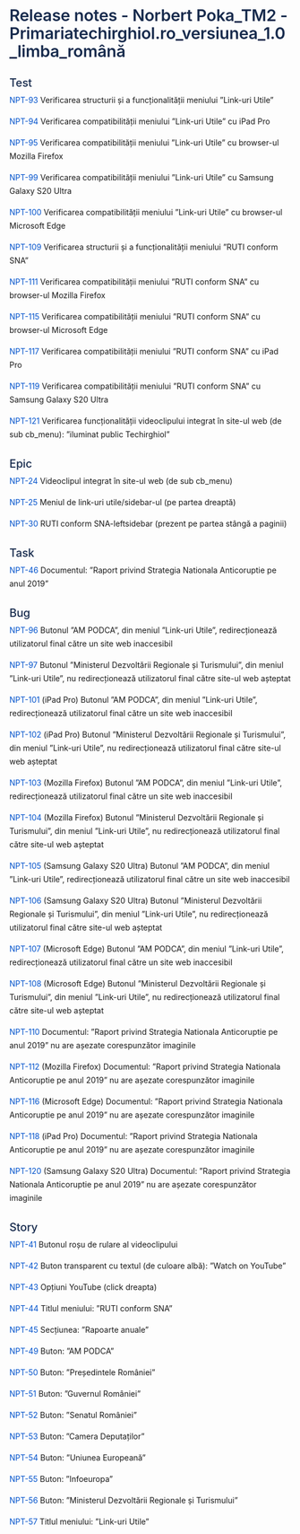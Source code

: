 <div class="csg-wrapper" style="font-family: -apple-system, BlinkMacSystemFont, 'Segoe UI', 'Roboto', 'Oxygen', 'Ubuntu', 'Fira Sans', 'Droid Sans', 'Helvetica Neue', sans-serif; font-size: 14px; font-weight: 400; line-height: 24px; vertical-align: baseline;"><h1 class="csg-h1" style="font-style: inherit; color: #172B4D; font-weight: 600; margin-bottom: 0; font-size: 29px; line-height: 1.10; margin-top: 40px; letter-spacing: -0.01em;">Release notes - Norbert Poka_TM2 - Primariatechirghiol.ro_versiunea_1.0_limba_română</h1><h3 class="csg-h3" style="font-style: inherit; color: #172B4D; font-weight: 600; margin-bottom: 0; font-size: 20px; line-height: 1.20; font-weight: 500; letter-spacing: -0.008em;">Test</h3><p class="csg-p" style="margin: 0; padding: 0px; margin-bottom: 7px; padding-top: 7px; mso-line-height-rule: exactly; line-height: 24px; font-size: 14px;"><a href="https://itfclasses.atlassian.net/browse/NPT-93" class="csg-mark-link" style="border: none; background: transparent; color: #0052cc; text-decoration: none;">NPT-93</a> Verificarea structurii și a funcționalității meniului ”Link-uri Utile”</p><p class="csg-p" style="margin: 0; padding: 0px; margin-bottom: 7px; padding-top: 7px; mso-line-height-rule: exactly; line-height: 24px; font-size: 14px;"><a href="https://itfclasses.atlassian.net/browse/NPT-94" class="csg-mark-link" style="border: none; background: transparent; color: #0052cc; text-decoration: none;">NPT-94</a> Verificarea compatibilității meniului ”Link-uri Utile” cu iPad Pro</p><p class="csg-p" style="margin: 0; padding: 0px; margin-bottom: 7px; padding-top: 7px; mso-line-height-rule: exactly; line-height: 24px; font-size: 14px;"><a href="https://itfclasses.atlassian.net/browse/NPT-95" class="csg-mark-link" style="border: none; background: transparent; color: #0052cc; text-decoration: none;">NPT-95</a> Verificarea compatibilității meniului ”Link-uri Utile” cu browser-ul Mozilla Firefox</p><p class="csg-p" style="margin: 0; padding: 0px; margin-bottom: 7px; padding-top: 7px; mso-line-height-rule: exactly; line-height: 24px; font-size: 14px;"><a href="https://itfclasses.atlassian.net/browse/NPT-99" class="csg-mark-link" style="border: none; background: transparent; color: #0052cc; text-decoration: none;">NPT-99</a> Verificarea compatibilității meniului ”Link-uri Utile” cu Samsung Galaxy S20 Ultra</p><p class="csg-p" style="margin: 0; padding: 0px; margin-bottom: 7px; padding-top: 7px; mso-line-height-rule: exactly; line-height: 24px; font-size: 14px;"><a href="https://itfclasses.atlassian.net/browse/NPT-100" class="csg-mark-link" style="border: none; background: transparent; color: #0052cc; text-decoration: none;">NPT-100</a> Verificarea compatibilității meniului ”Link-uri Utile” cu browser-ul Microsoft Edge</p><p class="csg-p" style="margin: 0; padding: 0px; margin-bottom: 7px; padding-top: 7px; mso-line-height-rule: exactly; line-height: 24px; font-size: 14px;"><a href="https://itfclasses.atlassian.net/browse/NPT-109" class="csg-mark-link" style="border: none; background: transparent; color: #0052cc; text-decoration: none;">NPT-109</a> Verificarea structurii și a funcționalității meniului ”RUTI conform SNA”</p><p class="csg-p" style="margin: 0; padding: 0px; margin-bottom: 7px; padding-top: 7px; mso-line-height-rule: exactly; line-height: 24px; font-size: 14px;"><a href="https://itfclasses.atlassian.net/browse/NPT-111" class="csg-mark-link" style="border: none; background: transparent; color: #0052cc; text-decoration: none;">NPT-111</a> Verificarea compatibilității meniului ”RUTI conform SNA” cu browser-ul Mozilla Firefox</p><p class="csg-p" style="margin: 0; padding: 0px; margin-bottom: 7px; padding-top: 7px; mso-line-height-rule: exactly; line-height: 24px; font-size: 14px;"><a href="https://itfclasses.atlassian.net/browse/NPT-115" class="csg-mark-link" style="border: none; background: transparent; color: #0052cc; text-decoration: none;">NPT-115</a> Verificarea compatibilității meniului ”RUTI conform SNA” cu browser-ul Microsoft Edge</p><p class="csg-p" style="margin: 0; padding: 0px; margin-bottom: 7px; padding-top: 7px; mso-line-height-rule: exactly; line-height: 24px; font-size: 14px;"><a href="https://itfclasses.atlassian.net/browse/NPT-117" class="csg-mark-link" style="border: none; background: transparent; color: #0052cc; text-decoration: none;">NPT-117</a> Verificarea compatibilității meniului ”RUTI conform SNA” cu iPad Pro</p><p class="csg-p" style="margin: 0; padding: 0px; margin-bottom: 7px; padding-top: 7px; mso-line-height-rule: exactly; line-height: 24px; font-size: 14px;"><a href="https://itfclasses.atlassian.net/browse/NPT-119" class="csg-mark-link" style="border: none; background: transparent; color: #0052cc; text-decoration: none;">NPT-119</a> Verificarea compatibilității meniului ”RUTI conform SNA” cu Samsung Galaxy S20 Ultra</p><p class="csg-p" style="margin: 0; padding: 0px; margin-bottom: 7px; padding-top: 7px; mso-line-height-rule: exactly; line-height: 24px; font-size: 14px;"><a href="https://itfclasses.atlassian.net/browse/NPT-121" class="csg-mark-link" style="border: none; background: transparent; color: #0052cc; text-decoration: none;">NPT-121</a> Verificarea funcționalității videoclipului integrat în site-ul web (de sub cb_menu): ”iluminat public Techirghiol”</p><h3 class="csg-h3" style="font-style: inherit; color: #172B4D; font-weight: 600; margin-bottom: 0; font-size: 20px; line-height: 1.20; font-weight: 500; letter-spacing: -0.008em;">Epic</h3><p class="csg-p" style="margin: 0; padding: 0px; margin-bottom: 7px; padding-top: 7px; mso-line-height-rule: exactly; line-height: 24px; font-size: 14px;"><a href="https://itfclasses.atlassian.net/browse/NPT-24" class="csg-mark-link" style="border: none; background: transparent; color: #0052cc; text-decoration: none;">NPT-24</a> Videoclipul integrat în site-ul web (de sub cb_menu)</p><p class="csg-p" style="margin: 0; padding: 0px; margin-bottom: 7px; padding-top: 7px; mso-line-height-rule: exactly; line-height: 24px; font-size: 14px;"><a href="https://itfclasses.atlassian.net/browse/NPT-25" class="csg-mark-link" style="border: none; background: transparent; color: #0052cc; text-decoration: none;">NPT-25</a> Meniul de link-uri utile/sidebar-ul (pe partea dreaptă)</p><p class="csg-p" style="margin: 0; padding: 0px; margin-bottom: 7px; padding-top: 7px; mso-line-height-rule: exactly; line-height: 24px; font-size: 14px;"><a href="https://itfclasses.atlassian.net/browse/NPT-30" class="csg-mark-link" style="border: none; background: transparent; color: #0052cc; text-decoration: none;">NPT-30</a> RUTI conform SNA-leftsidebar (prezent pe partea stângă a paginii)</p><h3 class="csg-h3" style="font-style: inherit; color: #172B4D; font-weight: 600; margin-bottom: 0; font-size: 20px; line-height: 1.20; font-weight: 500; letter-spacing: -0.008em;">Task</h3><p class="csg-p" style="margin: 0; padding: 0px; margin-bottom: 7px; padding-top: 7px; mso-line-height-rule: exactly; line-height: 24px; font-size: 14px;"><a href="https://itfclasses.atlassian.net/browse/NPT-46" class="csg-mark-link" style="border: none; background: transparent; color: #0052cc; text-decoration: none;">NPT-46</a> Documentul: ”Raport privind Strategia Nationala Anticoruptie pe anul 2019”</p><h3 class="csg-h3" style="font-style: inherit; color: #172B4D; font-weight: 600; margin-bottom: 0; font-size: 20px; line-height: 1.20; font-weight: 500; letter-spacing: -0.008em;">Bug</h3><p class="csg-p" style="margin: 0; padding: 0px; margin-bottom: 7px; padding-top: 7px; mso-line-height-rule: exactly; line-height: 24px; font-size: 14px;"><a href="https://itfclasses.atlassian.net/browse/NPT-96" class="csg-mark-link" style="border: none; background: transparent; color: #0052cc; text-decoration: none;">NPT-96</a> Butonul ”AM PODCA”, din meniul ”Link-uri Utile”, redirecționează utilizatorul final către un site web inaccesibil</p><p class="csg-p" style="margin: 0; padding: 0px; margin-bottom: 7px; padding-top: 7px; mso-line-height-rule: exactly; line-height: 24px; font-size: 14px;"><a href="https://itfclasses.atlassian.net/browse/NPT-97" class="csg-mark-link" style="border: none; background: transparent; color: #0052cc; text-decoration: none;">NPT-97</a> Butonul ”Ministerul Dezvoltării Regionale și Turismului”, din meniul ”Link-uri Utile”, nu redirecționează utilizatorul final către site-ul web așteptat</p><p class="csg-p" style="margin: 0; padding: 0px; margin-bottom: 7px; padding-top: 7px; mso-line-height-rule: exactly; line-height: 24px; font-size: 14px;"><a href="https://itfclasses.atlassian.net/browse/NPT-101" class="csg-mark-link" style="border: none; background: transparent; color: #0052cc; text-decoration: none;">NPT-101</a> (iPad Pro) Butonul ”AM PODCA”, din meniul ”Link-uri Utile”, redirecționează utilizatorul final către un site web inaccesibil</p><p class="csg-p" style="margin: 0; padding: 0px; margin-bottom: 7px; padding-top: 7px; mso-line-height-rule: exactly; line-height: 24px; font-size: 14px;"><a href="https://itfclasses.atlassian.net/browse/NPT-102" class="csg-mark-link" style="border: none; background: transparent; color: #0052cc; text-decoration: none;">NPT-102</a> (iPad Pro) Butonul ”Ministerul Dezvoltării Regionale și Turismului”, din meniul ”Link-uri Utile”, nu redirecționează utilizatorul final către site-ul web așteptat</p><p class="csg-p" style="margin: 0; padding: 0px; margin-bottom: 7px; padding-top: 7px; mso-line-height-rule: exactly; line-height: 24px; font-size: 14px;"><a href="https://itfclasses.atlassian.net/browse/NPT-103" class="csg-mark-link" style="border: none; background: transparent; color: #0052cc; text-decoration: none;">NPT-103</a> (Mozilla Firefox) Butonul ”AM PODCA”, din meniul ”Link-uri Utile”, redirecționează utilizatorul final către un site web inaccesibil</p><p class="csg-p" style="margin: 0; padding: 0px; margin-bottom: 7px; padding-top: 7px; mso-line-height-rule: exactly; line-height: 24px; font-size: 14px;"><a href="https://itfclasses.atlassian.net/browse/NPT-104" class="csg-mark-link" style="border: none; background: transparent; color: #0052cc; text-decoration: none;">NPT-104</a> (Mozilla Firefox) Butonul ”Ministerul Dezvoltării Regionale și Turismului”, din meniul ”Link-uri Utile”, nu redirecționează utilizatorul final către site-ul web așteptat</p><p class="csg-p" style="margin: 0; padding: 0px; margin-bottom: 7px; padding-top: 7px; mso-line-height-rule: exactly; line-height: 24px; font-size: 14px;"><a href="https://itfclasses.atlassian.net/browse/NPT-105" class="csg-mark-link" style="border: none; background: transparent; color: #0052cc; text-decoration: none;">NPT-105</a> (Samsung Galaxy S20 Ultra) Butonul ”AM PODCA”, din meniul ”Link-uri Utile”, redirecționează utilizatorul final către un site web inaccesibil</p><p class="csg-p" style="margin: 0; padding: 0px; margin-bottom: 7px; padding-top: 7px; mso-line-height-rule: exactly; line-height: 24px; font-size: 14px;"><a href="https://itfclasses.atlassian.net/browse/NPT-106" class="csg-mark-link" style="border: none; background: transparent; color: #0052cc; text-decoration: none;">NPT-106</a> (Samsung Galaxy S20 Ultra) Butonul ”Ministerul Dezvoltării Regionale și Turismului”, din meniul ”Link-uri Utile”, nu redirecționează utilizatorul final către site-ul web așteptat</p><p class="csg-p" style="margin: 0; padding: 0px; margin-bottom: 7px; padding-top: 7px; mso-line-height-rule: exactly; line-height: 24px; font-size: 14px;"><a href="https://itfclasses.atlassian.net/browse/NPT-107" class="csg-mark-link" style="border: none; background: transparent; color: #0052cc; text-decoration: none;">NPT-107</a> (Microsoft Edge) Butonul ”AM PODCA”, din meniul ”Link-uri Utile”, redirecționează utilizatorul final către un site web inaccesibil</p><p class="csg-p" style="margin: 0; padding: 0px; margin-bottom: 7px; padding-top: 7px; mso-line-height-rule: exactly; line-height: 24px; font-size: 14px;"><a href="https://itfclasses.atlassian.net/browse/NPT-108" class="csg-mark-link" style="border: none; background: transparent; color: #0052cc; text-decoration: none;">NPT-108</a> (Microsoft Edge) Butonul ”Ministerul Dezvoltării Regionale și Turismului”, din meniul ”Link-uri Utile”, nu redirecționează utilizatorul final către site-ul web așteptat</p><p class="csg-p" style="margin: 0; padding: 0px; margin-bottom: 7px; padding-top: 7px; mso-line-height-rule: exactly; line-height: 24px; font-size: 14px;"><a href="https://itfclasses.atlassian.net/browse/NPT-110" class="csg-mark-link" style="border: none; background: transparent; color: #0052cc; text-decoration: none;">NPT-110</a> Documentul: ”Raport privind Strategia Nationala Anticoruptie pe anul 2019” nu are așezate corespunzător imaginile</p><p class="csg-p" style="margin: 0; padding: 0px; margin-bottom: 7px; padding-top: 7px; mso-line-height-rule: exactly; line-height: 24px; font-size: 14px;"><a href="https://itfclasses.atlassian.net/browse/NPT-112" class="csg-mark-link" style="border: none; background: transparent; color: #0052cc; text-decoration: none;">NPT-112</a> (Mozilla Firefox) Documentul: ”Raport privind Strategia Nationala Anticoruptie pe anul 2019” nu are așezate corespunzător imaginile</p><p class="csg-p" style="margin: 0; padding: 0px; margin-bottom: 7px; padding-top: 7px; mso-line-height-rule: exactly; line-height: 24px; font-size: 14px;"><a href="https://itfclasses.atlassian.net/browse/NPT-116" class="csg-mark-link" style="border: none; background: transparent; color: #0052cc; text-decoration: none;">NPT-116</a> (Microsoft Edge) Documentul: ”Raport privind Strategia Nationala Anticoruptie pe anul 2019” nu are așezate corespunzător imaginile</p><p class="csg-p" style="margin: 0; padding: 0px; margin-bottom: 7px; padding-top: 7px; mso-line-height-rule: exactly; line-height: 24px; font-size: 14px;"><a href="https://itfclasses.atlassian.net/browse/NPT-118" class="csg-mark-link" style="border: none; background: transparent; color: #0052cc; text-decoration: none;">NPT-118</a> (iPad Pro) Documentul: ”Raport privind Strategia Nationala Anticoruptie pe anul 2019” nu are așezate corespunzător imaginile</p><p class="csg-p" style="margin: 0; padding: 0px; margin-bottom: 7px; padding-top: 7px; mso-line-height-rule: exactly; line-height: 24px; font-size: 14px;"><a href="https://itfclasses.atlassian.net/browse/NPT-120" class="csg-mark-link" style="border: none; background: transparent; color: #0052cc; text-decoration: none;">NPT-120</a> (Samsung Galaxy S20 Ultra) Documentul: ”Raport privind Strategia Nationala Anticoruptie pe anul 2019” nu are așezate corespunzător imaginile</p><h3 class="csg-h3" style="font-style: inherit; color: #172B4D; font-weight: 600; margin-bottom: 0; font-size: 20px; line-height: 1.20; font-weight: 500; letter-spacing: -0.008em;">Story</h3><p class="csg-p" style="margin: 0; padding: 0px; margin-bottom: 7px; padding-top: 7px; mso-line-height-rule: exactly; line-height: 24px; font-size: 14px;"><a href="https://itfclasses.atlassian.net/browse/NPT-41" class="csg-mark-link" style="border: none; background: transparent; color: #0052cc; text-decoration: none;">NPT-41</a> Butonul roșu de rulare al videoclipului</p><p class="csg-p" style="margin: 0; padding: 0px; margin-bottom: 7px; padding-top: 7px; mso-line-height-rule: exactly; line-height: 24px; font-size: 14px;"><a href="https://itfclasses.atlassian.net/browse/NPT-42" class="csg-mark-link" style="border: none; background: transparent; color: #0052cc; text-decoration: none;">NPT-42</a> Buton transparent cu textul (de culoare albă): ”Watch on YouTube” </p><p class="csg-p" style="margin: 0; padding: 0px; margin-bottom: 7px; padding-top: 7px; mso-line-height-rule: exactly; line-height: 24px; font-size: 14px;"><a href="https://itfclasses.atlassian.net/browse/NPT-43" class="csg-mark-link" style="border: none; background: transparent; color: #0052cc; text-decoration: none;">NPT-43</a> Opțiuni YouTube (click dreapta)</p><p class="csg-p" style="margin: 0; padding: 0px; margin-bottom: 7px; padding-top: 7px; mso-line-height-rule: exactly; line-height: 24px; font-size: 14px;"><a href="https://itfclasses.atlassian.net/browse/NPT-44" class="csg-mark-link" style="border: none; background: transparent; color: #0052cc; text-decoration: none;">NPT-44</a> Titlul meniului: ”RUTI conform SNA”</p><p class="csg-p" style="margin: 0; padding: 0px; margin-bottom: 7px; padding-top: 7px; mso-line-height-rule: exactly; line-height: 24px; font-size: 14px;"><a href="https://itfclasses.atlassian.net/browse/NPT-45" class="csg-mark-link" style="border: none; background: transparent; color: #0052cc; text-decoration: none;">NPT-45</a> Secțiunea: ”Rapoarte anuale”</p><p class="csg-p" style="margin: 0; padding: 0px; margin-bottom: 7px; padding-top: 7px; mso-line-height-rule: exactly; line-height: 24px; font-size: 14px;"><a href="https://itfclasses.atlassian.net/browse/NPT-49" class="csg-mark-link" style="border: none; background: transparent; color: #0052cc; text-decoration: none;">NPT-49</a> Buton: ”AM PODCA”</p><p class="csg-p" style="margin: 0; padding: 0px; margin-bottom: 7px; padding-top: 7px; mso-line-height-rule: exactly; line-height: 24px; font-size: 14px;"><a href="https://itfclasses.atlassian.net/browse/NPT-50" class="csg-mark-link" style="border: none; background: transparent; color: #0052cc; text-decoration: none;">NPT-50</a> Buton: ”Președintele României”</p><p class="csg-p" style="margin: 0; padding: 0px; margin-bottom: 7px; padding-top: 7px; mso-line-height-rule: exactly; line-height: 24px; font-size: 14px;"><a href="https://itfclasses.atlassian.net/browse/NPT-51" class="csg-mark-link" style="border: none; background: transparent; color: #0052cc; text-decoration: none;">NPT-51</a> Buton: ”Guvernul României”</p><p class="csg-p" style="margin: 0; padding: 0px; margin-bottom: 7px; padding-top: 7px; mso-line-height-rule: exactly; line-height: 24px; font-size: 14px;"><a href="https://itfclasses.atlassian.net/browse/NPT-52" class="csg-mark-link" style="border: none; background: transparent; color: #0052cc; text-decoration: none;">NPT-52</a> Buton: ”Senatul României”</p><p class="csg-p" style="margin: 0; padding: 0px; margin-bottom: 7px; padding-top: 7px; mso-line-height-rule: exactly; line-height: 24px; font-size: 14px;"><a href="https://itfclasses.atlassian.net/browse/NPT-53" class="csg-mark-link" style="border: none; background: transparent; color: #0052cc; text-decoration: none;">NPT-53</a> Buton: ”Camera Deputaților”</p><p class="csg-p" style="margin: 0; padding: 0px; margin-bottom: 7px; padding-top: 7px; mso-line-height-rule: exactly; line-height: 24px; font-size: 14px;"><a href="https://itfclasses.atlassian.net/browse/NPT-54" class="csg-mark-link" style="border: none; background: transparent; color: #0052cc; text-decoration: none;">NPT-54</a> Buton: ”Uniunea Europeană”</p><p class="csg-p" style="margin: 0; padding: 0px; margin-bottom: 7px; padding-top: 7px; mso-line-height-rule: exactly; line-height: 24px; font-size: 14px;"><a href="https://itfclasses.atlassian.net/browse/NPT-55" class="csg-mark-link" style="border: none; background: transparent; color: #0052cc; text-decoration: none;">NPT-55</a> Buton: ”Infoeuropa”</p><p class="csg-p" style="margin: 0; padding: 0px; margin-bottom: 7px; padding-top: 7px; mso-line-height-rule: exactly; line-height: 24px; font-size: 14px;"><a href="https://itfclasses.atlassian.net/browse/NPT-56" class="csg-mark-link" style="border: none; background: transparent; color: #0052cc; text-decoration: none;">NPT-56</a> Buton: ”Ministerul Dezvoltării Regionale și Turismului”</p><p class="csg-p" style="margin: 0; padding: 0px; margin-bottom: 7px; padding-top: 7px; mso-line-height-rule: exactly; line-height: 24px; font-size: 14px;"><a href="https://itfclasses.atlassian.net/browse/NPT-57" class="csg-mark-link" style="border: none; background: transparent; color: #0052cc; text-decoration: none;">NPT-57</a> Titlul meniului: ”Link-uri Utile”</p></div>
